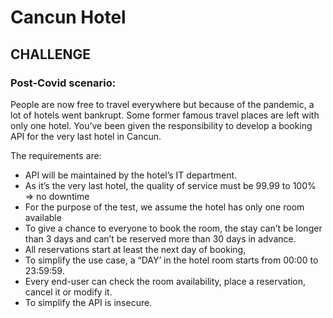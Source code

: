 # Cancun Hotel

## CHALLENGE
### Post-Covid scenario:
People are now free to travel everywhere but because of the pandemic, a lot of hotels went bankrupt. Some former famous travel places are left with only one hotel.
You’ve been given the responsibility to develop a booking API for the very last hotel in Cancun.

The requirements are:	
-	API will be maintained by the hotel’s IT department.
-	As it’s the very last hotel, the quality of service must be 99.99 to 100% => no downtime
-	For the purpose of the test, we assume the hotel has only one room available
-	To give a chance to everyone to book the room, the stay can’t be longer than 3 days and can’t be reserved more than 30 days in advance.
-	All reservations start at least the next day of booking,
-	To simplify the use case, a “DAY’ in the hotel room starts from 00:00 to 23:59:59.
-	Every end-user can check the room availability, place a reservation, cancel it or modify it.
-	To simplify the API is insecure.
